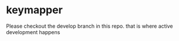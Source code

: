 # keymapper

Please checkout the develop branch in this repo.
that is where active development happens